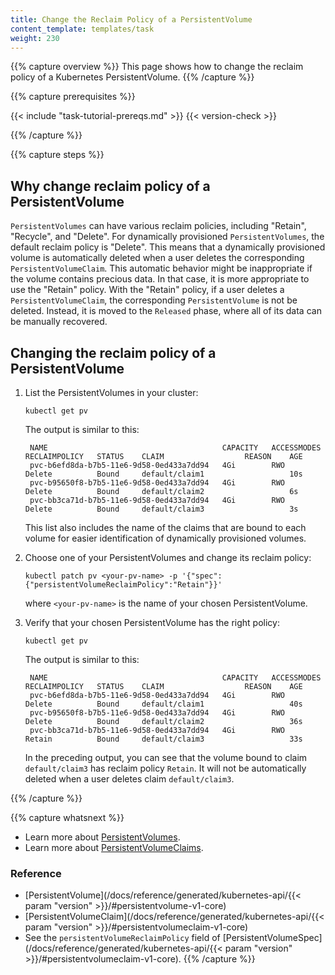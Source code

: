 ```yaml
---
title: Change the Reclaim Policy of a PersistentVolume
content_template: templates/task
weight: 230
---
```


{{% capture overview %}}
This page shows how to change the reclaim policy of a Kubernetes
PersistentVolume.
{{% /capture %}}

{{% capture prerequisites %}}

{{< include "task-tutorial-prereqs.md" >}} {{< version-check >}}

{{% /capture %}}

{{% capture steps %}}

## Why change reclaim policy of a PersistentVolume

`PersistentVolumes` can have various reclaim policies, including "Retain",
"Recycle", and "Delete". For dynamically provisioned `PersistentVolumes`,
the default reclaim policy is "Delete". This means that a dynamically provisioned
volume is automatically deleted when a user deletes the corresponding
`PersistentVolumeClaim`. This automatic behavior might be inappropriate if the volume
contains precious data. In that case, it is more appropriate to use the "Retain"
policy. With the "Retain" policy, if a user deletes a `PersistentVolumeClaim`,
the corresponding `PersistentVolume` is not be deleted. Instead, it is moved to the
`Released` phase, where all of its data can be manually recovered.

## Changing the reclaim policy of a PersistentVolume

1. List the PersistentVolumes in your cluster:

       kubectl get pv

    The output is similar to this:

        NAME                                       CAPACITY   ACCESSMODES   RECLAIMPOLICY   STATUS    CLAIM                  REASON    AGE
        pvc-b6efd8da-b7b5-11e6-9d58-0ed433a7dd94   4Gi        RWO           Delete          Bound     default/claim1                   10s
        pvc-b95650f8-b7b5-11e6-9d58-0ed433a7dd94   4Gi        RWO           Delete          Bound     default/claim2                   6s
        pvc-bb3ca71d-b7b5-11e6-9d58-0ed433a7dd94   4Gi        RWO           Delete          Bound     default/claim3                   3s

   This list also includes the name of the claims that are bound to each volume
   for easier identification of dynamically provisioned volumes.

1. Choose one of your PersistentVolumes and change its reclaim policy:

       kubectl patch pv <your-pv-name> -p '{"spec":{"persistentVolumeReclaimPolicy":"Retain"}}'

    where `<your-pv-name>` is the name of your chosen PersistentVolume.

1. Verify that your chosen PersistentVolume has the right policy:

       kubectl get pv

    The output is similar to this:

        NAME                                       CAPACITY   ACCESSMODES   RECLAIMPOLICY   STATUS    CLAIM                  REASON    AGE
        pvc-b6efd8da-b7b5-11e6-9d58-0ed433a7dd94   4Gi        RWO           Delete          Bound     default/claim1                   40s
        pvc-b95650f8-b7b5-11e6-9d58-0ed433a7dd94   4Gi        RWO           Delete          Bound     default/claim2                   36s
        pvc-bb3ca71d-b7b5-11e6-9d58-0ed433a7dd94   4Gi        RWO           Retain          Bound     default/claim3                   33s

    In the preceding output, you can see that the volume bound to claim
    `default/claim3` has reclaim policy `Retain`. It will not be automatically
    deleted when a user deletes claim `default/claim3`.

{{% /capture %}}

{{% capture whatsnext %}}
* Learn more about [PersistentVolumes](/docs/concepts/storage/persistent-volumes/).
* Learn more about [PersistentVolumeClaims](/docs/concepts/storage/persistent-volumes/#persistentvolumeclaims).

### Reference

* [PersistentVolume](/docs/reference/generated/kubernetes-api/{{< param "version" >}}/#persistentvolume-v1-core)
* [PersistentVolumeClaim](/docs/reference/generated/kubernetes-api/{{< param "version" >}}/#persistentvolumeclaim-v1-core)
* See the `persistentVolumeReclaimPolicy` field of [PersistentVolumeSpec](/docs/reference/generated/kubernetes-api/{{< param "version" >}}/#persistentvolumeclaim-v1-core).
{{% /capture %}}


